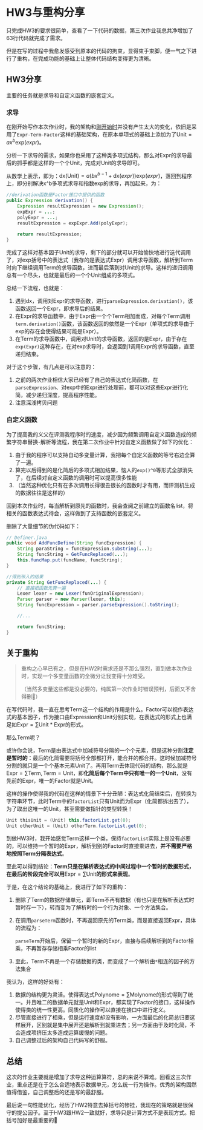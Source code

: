 # HW3与重构分享

只完成HW3的要求很简单，查看了一下代码的数据，第三次作业我总共净增加了63行代码就完成了需求。

但是在写的过程中我愈发感受到原本的代码的拘束，显得束手束脚，便一气之下进行了重构，在完成功能的基础上让整体代码结构变得更为清晰。

## HW3分享

主要的任务就是求导和自定义函数的嵌套定义。

### 求导

在刚开始写作本次作业时，我的架构和[刚开始时](http://oo.buaa.edu.cn/assignment/503/discussion/1459)并没有产生太大的变化，依旧是采用了`Expr-Term-Factor`这样的基础架构，在原本单项式的基础上添加为了$\text{Unit}=ax^b\text{exp}(expr)$。

分析一下求导的需求，如果你也采用了这种类多项式结构，那么对Expr的求导最后的抓手都是这样的一个个Unit，完成对Unit的求导即可。

从数学上表示，即为：$\text{dx}(\text{Unit})=a(bx^{b-1}+\text{dx}(expr))\text{exp}(expr)$，落回到程序上，即分别解决x^b多项式求导和指数exp的求导，再加起来，为：

```java
//derivation函数是Factor接口中提供的函数
public Expression derivation() {
    Expression resultExpression = new Expression();
    expExpr = ...;
    polyExpr = ...;
    resultExpression = expExpr.Add(polyExpr);
    
    return resultExpression;
}
```

完成了这样对基本因子Unit的求导，剩下的部分就可以开始愉快地进行迭代调用了，对exp括号中的表达式（我存的是表达式Expr）调用求导函数，解析到Term时向下继续调用Term的求导函数，进而最后落到对Unit的求导。这样的递归调用总有一个尽头，也就是最后的一个个Unit组成的多项式。

总结一下流程，也就是：

1. 遇到dx，调用对Expr的求导函数，进行`parseExpression.derivation()`，该函数返回一个Expr，即求导后的结果。
2. 在Expr的求导函数中，由于Expr由一个个Term相加而成，对每个Term调用`term.derivation()`函数，该函数返回的依然是一个Expr（单项式的求导由于exp的存在会使得结果可能是Expr）。
3. 在Term的求导函数中，调用对Unit的求导函数，返回的是Expr，由于存在`exp(Expr)`这种存在，在对exp求导时，会返回到1调用Expr的求导函数，直至递归结束。

对于这个步骤，有几点是可以注意的：

1. 之前的两次作业相信大家已经有了自己的表达式化简函数，在`parseExpression`、对exp中的Expr进行处理前，都可以对这些Expr进行化简，减少递归深度，提高程序性能。
2. 注意深浅拷贝问题

### 自定义函数

为了提高我的义父在评测我程序时的速度，减少因为频繁调用自定义函数造成的频繁字符串替换-解析等流程，我在第二次作业中针对自定义函数做了如下的优化：

1. 由于我的程序可以支持自动多变量计算，我把每个自定义函数的等号右边全算了一遍。
2. 算完以后得到的是化简后的多项式相加结果，恼人的`exp()^0`等形式全部消失了，在后续对自定义函数的调用时可以提高很多性能
3. （当然这种优化只有在多次调用长得很丑很长的函数时才有用，而评测机生成的数据往往是这样的）

回到本次作业时，每当解析到原先的函数时，我会查阅之前建立的函数名list，将相关的函数表达式待会，这样做到了支持函数的嵌套定义。

删除了大量细节的伪代码如下：

```java
// Definer.java
public void AddFuncDefine(String funcExpression) {
    String paraString = funcExpression.substring(...);
    String funcString = GetFuncReplaced(...);
    this.funcMap.put(funcName, funcString);
}

//得到带入的结果
private String GetFuncReplaced(...) {
    // 直接把函数先算一遍
    Lexer lexer = new Lexer(funOriginalExpression);
    Parser parser = new Parser(lexer, this);
    String funcExpression = parser.parseExpression().toString();

    //...

    return funcString;
}
```

## 关于重构

> 重构之心早已有之，但是在HW2时需求还是不那么强烈，直到做本次作业时，实现一个多变量函数的全微分让我变得十分难受。
>
> （当然多变量这些都是没必要的，纯属第一次作业时错误预判，后面又不舍得删:clown_face:）

在写代码时，我一直在思考Term这一个结构的作用是什么。Factor可以视作表达式的基本因子，作为接口由Expression和Unit分别实现，在表达式的形式上也满足如$\text{Expr}=\sum\text{Unit}*\text{Expr}$的形式。

那么Term呢？

或许你会说，Term是由表达式中加减符号分隔的一个个元素，但是这种分割**注定是暂时的**：最后的化简需要将括号全部都打开，能合并的都合并。这时候加减符号分割的就只是一个个基本元素Unit了。再用Term去体现代码的结构，那么就是$\text{Expr}=\sum\text{Term},\text{Term}=\text{Unit}$，即**化简后每个Term中只有唯一的一个Unit**，没有先前的Expr，唯一的Factor就是Unit。

这样的操作使得我的代码在这样的情景下十分丑陋：表达式化简结束后，在转换为字符串环节，此时Term中的`factorList`只有Unit而为Expr（化简都拆出去了），为了取出这唯一的Unit，甚至需要做指针的类型转换！

```java
Unit thisUnit = (Unit) this.factorList.get(0);
Unit otherUnit = (Unit) otherTerm.factorList.get(0);
```

到做HW3时，我开始感觉Term这样一个类，保持`factorList`实际上是没有必要的，可以维持一个暂时的Expr，解析到别的Factor时直接乘进去，**并不需要严格地按照Term分隔表达式**。

至此可以得到结论：**Term只是在解析表达式的中间过程中一个暂时的数据形式，在最后的阶段完全可以用**$\text{Expr}=\sum\text{Unit}$**的形式来表现**。

于是，在这个结论的基础上，我进行了如下的重构：

1. 删除了Term的数据存储单元，即Term不再有数据（有也只是在解析表达式时暂时存一下），转而变为了解析时的一个行为对象、一个方法集合。

2. 在调用`parseTerm`函数时，不再返回原先的Term类，而是直接返回Expr，具体的流程为：

   `parseTerm`开始后，保留一个暂时的新的Expr，直接与后续解析到的Factor相乘，不再暂存存储相乘Factor的list

3. 至此，Term不再是一个存储数据的类，而变成了一个解析由`*`相连的因子的方法集合

我认为，这样的好处有：

1. 数据的结构更为灵活。使得表达式$\text{Polynome}=\sum\text{Molynome}$的形式得到了统一。并且唯二的数据单元就是Unit和Expr，都实现了Factor的接口，这样操作使得类的统一性更高。同质化的操作可以直接在接口中进行定义。
2. 尽管直接进行了相乘，但是运行速度却没有影响，一方面最后的化简总归要这样展开，区别就是集中展开还是解析到就乘进去；另一方面由于及时化简，不会造成项挤压太多造成运算缓慢的问题。
3. 自己调整过后的架构自己代码写的舒服。

## 总结

这次的作业主要就是增加了求导这种运算算符，总的来说不算难。回看这三次作业，重点还是在于怎么合适地表示数据单元，怎么统一行为操作。优秀的架构固然值得借鉴，自己调整后的还是写的最舒服。

最后说一句性能优化，经历了HW2特意去掉括号的惨挂，我现在的策略就是很保守的提公因子。至于HW3跟HW2一致就好，求导只是计算方式不是表现方式。把括号加好是最重要的:clown_face:
